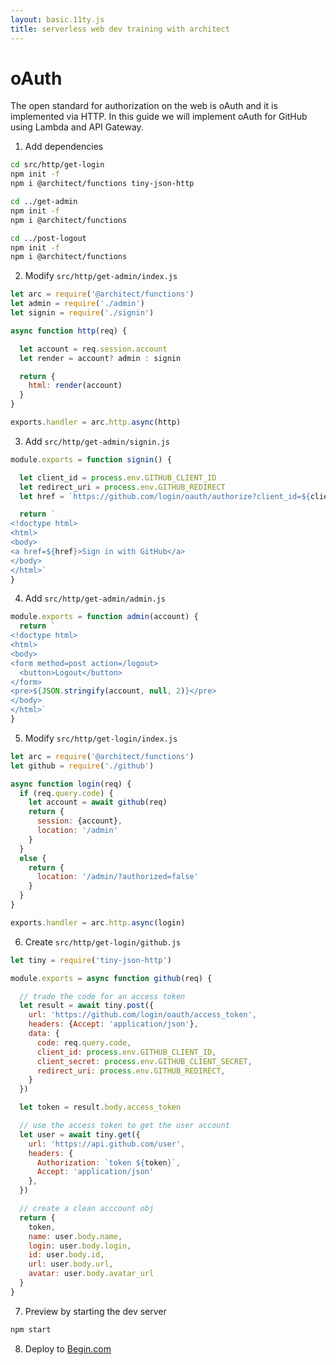 ```yaml
---
layout: basic.11ty.js
title: serverless web dev training with architect
---
```


# oAuth

The open standard for authorization on the web is oAuth and it is implemented via HTTP. In this guide we will implement oAuth for GitHub using Lambda and API Gateway.

1. Add dependencies 

```bash
cd src/http/get-login
npm init -f
npm i @architect/functions tiny-json-http

cd ../get-admin
npm init -f
npm i @architect/functions

cd ../post-logout
npm init -f
npm i @architect/functions
```

2. Modify `src/http/get-admin/index.js`

```javascript
let arc = require('@architect/functions')
let admin = require('./admin')
let signin = require('./signin')

async function http(req) {

  let account = req.session.account
  let render = account? admin : signin

  return {
    html: render(account)
  }
}

exports.handler = arc.http.async(http)
```

3. Add `src/http/get-admin/signin.js`

```javascript
module.exports = function signin() {

  let client_id = process.env.GITHUB_CLIENT_ID
  let redirect_uri = process.env.GITHUB_REDIRECT
  let href = `https://github.com/login/oauth/authorize?client_id=${client_id}&redirect_uri=${redirect_uri}`

  return `
<!doctype html>
<html>
<body>
<a href=${href}>Sign in with GitHub</a>
</body>
</html>`
}
```

4. Add `src/http/get-admin/admin.js`

```javascript
module.exports = function admin(account) {
  return `
<!doctype html>
<html>
<body>
<form method=post action=/logout>
  <button>Logout</button>
</form>
<pre>${JSON.stringify(account, null, 2)}</pre>
</body>
</html>`
}
```

5. Modify `src/http/get-login/index.js`

```javascript
let arc = require('@architect/functions')
let github = require('./github')

async function login(req) {
  if (req.query.code) {
    let account = await github(req)
    return {
      session: {account},
      location: '/admin'
    }
  }
  else {
    return {
      location: '/admin/?authorized=false'
    }
  }
}

exports.handler = arc.http.async(login)
```

6. Create `src/http/get-login/github.js`

```javascript
let tiny = require('tiny-json-http')

module.exports = async function github(req) {

  // trade the code for an access token
  let result = await tiny.post({
    url: 'https://github.com/login/oauth/access_token',
    headers: {Accept: 'application/json'},
    data: {
      code: req.query.code,
      client_id: process.env.GITHUB_CLIENT_ID,
      client_secret: process.env.GITHUB_CLIENT_SECRET,
      redirect_uri: process.env.GITHUB_REDIRECT,
    }
  })

  let token = result.body.access_token

  // use the access token to get the user account
  let user = await tiny.get({
    url: 'https://api.github.com/user',
    headers: {
      Authorization: `token ${token}`,
      Accept: 'application/json'
    },
  })

  // create a clean acccount obj
  return {
    token,
    name: user.body.name,
    login: user.body.login,
    id: user.body.id,
    url: user.body.url,
    avatar: user.body.avatar_url
  }
}
```


7. Preview by starting the dev server

```bash
npm start
```

8. Deploy to [Begin.com](https://begin.com)
